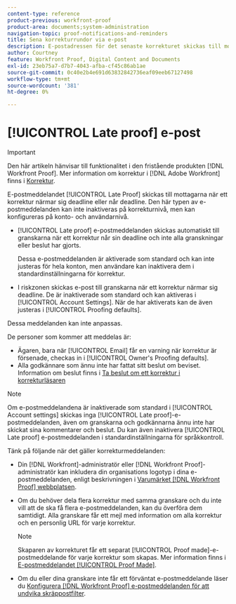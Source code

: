 ```yaml
---
content-type: reference
product-previous: workfront-proof
product-area: documents;system-administration
navigation-topic: proof-notifications-and-reminders
title: Sena korrekturrundor via e-post
description: E-postadressen för det senaste korrekturet skickas till mottagarna när ett korrektur närmar sig deadline eller når deadline. Den här typen av e-postmeddelanden kan inte inaktiveras på korrekturnivå, men kan konfigureras på konto- och användarnivå.
author: Courtney
feature: Workfront Proof, Digital Content and Documents
exl-id: 23eb75a7-d7b7-4043-afba-cf45c86ab1ae
source-git-commit: 0c40e2b4e691d63832842736eaf09eeb67127498
workflow-type: tm+mt
source-wordcount: '381'
ht-degree: 0%

---
```


# [!UICONTROL Late proof] e-post

>[!IMPORTANT]
>
>Den här artikeln hänvisar till funktionalitet i den fristående produkten [!DNL Workfront Proof]. Mer information om korrektur i [!DNL Adobe Workfront] finns i [Korrektur](../../../review-and-approve-work/proofing/proofing.md).

E-postmeddelandet [!UICONTROL Late Proof] skickas till mottagarna när ett korrektur närmar sig deadline eller når deadline. Den här typen av e-postmeddelanden kan inte inaktiveras på korrekturnivå, men kan konfigureras på konto- och användarnivå.

* [!UICONTROL Late proof] e-postmeddelanden skickas automatiskt till granskarna när ett korrektur når sin deadline och inte alla granskningar eller beslut har gjorts.

  Dessa e-postmeddelanden är aktiverade som standard och kan inte justeras för hela konton, men användare kan inaktivera dem i standardinställningarna för korrektur.

* I riskzonen skickas e-post till granskarna när ett korrektur närmar sig deadline. De är inaktiverade som standard och kan aktiveras i [!UICONTROL Account Settings]. När de har aktiverats kan de även justeras i [!UICONTROL Proofing defaults].

Dessa meddelanden kan inte anpassas.

De personer som kommer att meddelas är:

* Ägaren, bara när [!UICONTROL Email] får en varning när korrektur är försenade, checkas in i [!UICONTROL Owner's Proofing defaults].
* Alla godkännare som ännu inte har fattat sitt beslut om beviset. Information om beslut finns i [Ta beslut om ett korrektur i korrekturläsaren](../../../review-and-approve-work/proofing/reviewing-proofs-within-workfront/make-a-decision-on-a-proof/make-decisions-on-proof.md)

>[!NOTE]
>
>Om e-postmeddelandena är inaktiverade som standard i [!UICONTROL Account settings] skickas inga [!UICONTROL Late proof]-e-postmeddelanden, även om granskarna och godkännarna ännu inte har skickat sina kommentarer och beslut. Du kan även inaktivera [!UICONTROL Late proof] e-postmeddelanden i standardinställningarna för språkkontroll.

Tänk på följande när det gäller korrekturmeddelanden:

* Din [!DNL Workfront]-administratör eller [!DNL Workfront Proof]-administratör kan inkludera din organisations logotyp i dina e-postmeddelanden, enligt beskrivningen i [Varumärket  [!DNL Workfront Proof] webbplatsen](../../../workfront-proof/wp-acct-admin/branding/brand-wp-site.md).
* Om du behöver dela flera korrektur med samma granskare och du inte vill att de ska få flera e-postmeddelanden, kan du överföra dem samtidigt. Alla granskare får ett mejl med information om alla korrektur och en personlig URL för varje korrektur.

  >[!NOTE]
  >
  >Skaparen av korrekturet får ett separat [!UICONTROL Proof made]-e-postmeddelande för varje korrektur som skapas. Mer information finns i [E-postmeddelandet [!UICONTROL Proof Made]](../../../workfront-proof/wp-emailsntfctns/proof-notifications-and-reminders/proof-made-email.md).

* Om du eller dina granskare inte får ett förväntat e-postmeddelande läser du [Konfigurera [!DNL Workfront Proof] e-postmeddelanden för att undvika skräppostfilter](../../../workfront-proof/wp-emailsntfctns/avoiding-spam-filters/configure-wp-emails-avoid-spam-filters.md).
